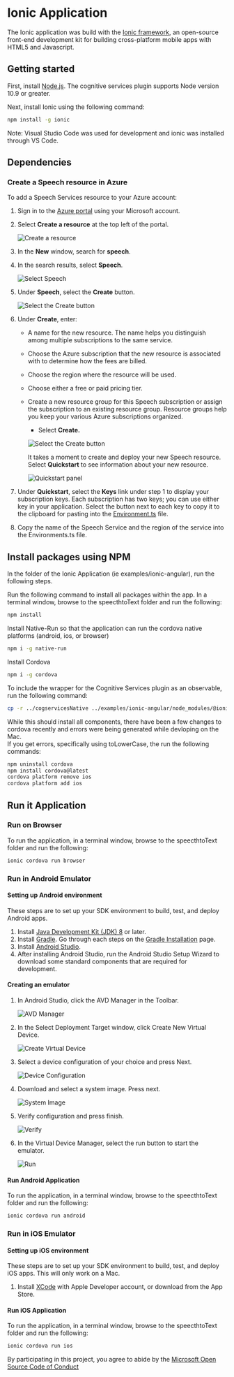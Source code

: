 # Ionic Application

The Ionic application was build with the
[Ionic framework](https://ionicframework.com/), an open-source front-end
development kit for building cross-platform mobile apps with HTML5 and Javascript.

## Getting started

First, install [Node.js](https://nodejs.org/en/).  The cognitive services plugin supports Node version 10.9 or greater.

Next, install Ionic using the following command:

```bash
npm install -g ionic
```

Note:  Visual Studio Code was used for development and ionic was installed
through VS Code.

## Dependencies

### Create a Speech resource in Azure

To add a Speech Services resource to your Azure account:

1. Sign in to the [Azure portal](https://portal.azure.com/) using your Microsoft
account.

1. Select **Create a resource** at the top left of the portal.

    ![Create a resource](https://docs.microsoft.com/en-us/azure/cognitive-services/speech-service/media/index/try-speech-api-create-speech1.png)

1. In the **New** window, search for **speech**.

1. In the search results, select **Speech**.

    ![Select Speech](https://docs.microsoft.com/en-us/azure/cognitive-services/speech-service/media//index/try-speech-api-create-speech2.png)

1. Under **Speech**, select the **Create** button.

    ![Select the Create button](https://docs.microsoft.com/en-us/azure/cognitive-services/speech-service/media//index/try-speech-api-create-speech3.png)

1. Under **Create**, enter:

   * A name for the new resource. The name helps you distinguish among multiple
   subscriptions to the same service.
   * Choose the Azure subscription that the new resource is associated with to
   determine how the fees are billed.
   * Choose the region where the resource will be used.
   * Choose either a free or paid pricing tier.
   * Create a new resource group for this Speech subscription or assign the
   subscription to an existing resource group. Resource groups help you keep your
   various Azure subscriptions organized.
     * Select **Create.**

     ![Select the Create button](https://docs.microsoft.com/en-us/azure/cognitive-services/speech-service/media/index/try-speech-api-create-speech4.png)

     It takes a moment to create and deploy your new Speech resource. Select
     **Quickstart** to see information about your new resource.

     ![Quickstart panel](https://docs.microsoft.com/en-us/azure/cognitive-services/speech-service/media//index/try-speech-api-create-speech5.png)

1. Under **Quickstart**, select the **Keys** link under step 1 to display your
subscription keys. Each subscription has two keys; you can use either key in your
application. Select the button next to each key to copy it to the clipboard for
pasting into the [Environment.ts](\src\environments\environment.ts) file.
1. Copy the name of the Speech Service and the region of the service into the
Environments.ts file.

## Install packages using NPM

In the folder of the Ionic Application (ie examples/ionic-angular), run the following steps.

Run the following command to install all packages within the app.  In a terminal
window, browse to the speecthtoText folder
and run the following:

```bash
npm install
```

Install Native-Run so that the application can run the cordova native platforms (android, ios, or browser)

```bash
npm i -g native-run
```

Install Cordova

```bash
npm i -g cordova
```

To include the wrapper for the Cognitive Services plugin as an observable, run the following command:

```bash
cp -r ../cogservicesNative ../examples/ionic-angular/node_modules/@ionic-native/
```

While this should install all components, there have been a few changes to
cordova recently and errors were being generated while devloping on the Mac.  
If you get errors, specifically using toLowerCase, the run the following commands:

```bash
npm uninstall cordova
npm install cordova@latest
cordova platform remove ios
cordova platform add ios
```

## Run it Application

### Run on Browser

To run the application, in a terminal window, browse to the speecthtoText folder
and run the following:

```bash
ionic cordova run browser
```

### Run in Android Emulator

#### Setting up Android environment

These steps are to set up your SDK environment to build, test, and deploy
Android apps.

1. Install [Java Development Kit (JDK) 8](http://www.oracle.com/technetwork/java/javase/downloads/jdk8-downloads-2133151.html)
 or later.
1. Install [Gradle](https://gradle.org/).  Go through each steps on the
[Gradle Installation](https://gradle.org/install/) page.
1. Install [Android Studio](https://developer.android.com/studio/index.html).
1. After installing Android Studio, run the Android Studio Setup Wizard to
download some standard components that are required for development.

#### Creating an emulator

1. In Android Studio, click the AVD Manager in the Toolbar.

    ![AVD Manager](img/avdmanager.png)

1. In the Select Deployment Target window, click Create New Virtual Device.

    ![Create Virtual Device](img/createvirtualdevice.png)

1. Select a device configuration of your choice and press Next.

    ![Device Configuration](img/deviceconfiguration.png)

1. Download and select a system image.  Press next.

    ![System Image](img/systemimage.png)

1. Verify configuration and press finish.

    ![Verify](img/verifyinstallation.png)

1. In the Virtual Device Manager, select the run button to start the emulator.

    ![Run](img/verifyinstallation.png)

#### Run Android Application

To run the application, in a terminal window, browse to the speecthtoText folder
and run the following:

```bash
ionic cordova run android
```

### Run in iOS Emulator

#### Setting up iOS environment

These steps are to set up your SDK environment to build, test, and deploy
iOS apps.  This will only work on a Mac.

1. Install [XCode](https://developer.apple.com/download/) with Apple Developer
account, or download from the App Store.

#### Run iOS Application

To run the application, in a terminal window, browse to the speecthtoText folder
and run the following:

```bash
ionic cordova run ios
```

By participating in this project, you
agree to abide by the [Microsoft Open Source Code of Conduct](https://opensource.microsoft.com/codeofconduct/)
